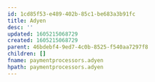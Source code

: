 ```yaml
---
id: 1cd85f53-e489-402b-85c1-be683a3b91fc
title: Adyen
desc: ''
updated: 1605215068729
created: 1605215068729
parent: 46bdebf4-9ed7-4c0b-8525-f540aa7297f8
children: []
fname: paymentprocessors.adyen
hpath: paymentprocessors.adyen
---
```



